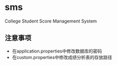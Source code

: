 # sms
College Student Score Management System
## 注意事项
- 在application.properties中修改数据库的密码
- 在custom.properties中修改成绩分析表的存放路径
